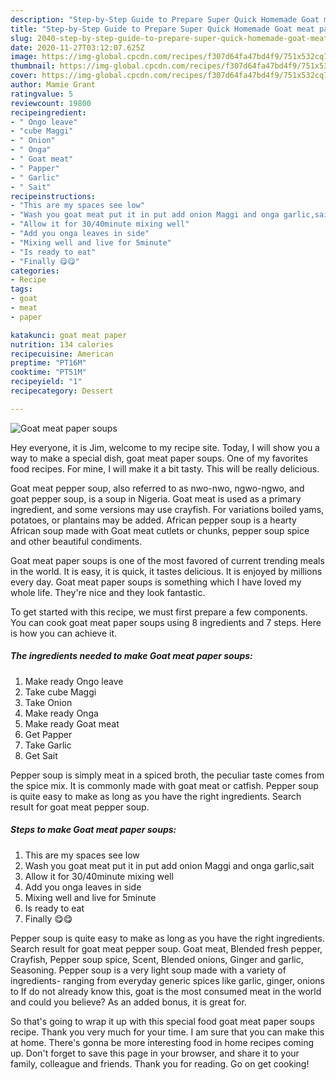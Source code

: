 ```yaml
---
description: "Step-by-Step Guide to Prepare Super Quick Homemade Goat meat paper soups"
title: "Step-by-Step Guide to Prepare Super Quick Homemade Goat meat paper soups"
slug: 2040-step-by-step-guide-to-prepare-super-quick-homemade-goat-meat-paper-soups
date: 2020-11-27T03:12:07.625Z
image: https://img-global.cpcdn.com/recipes/f307d64fa47bd4f9/751x532cq70/goat-meat-paper-soups-recipe-main-photo.jpg
thumbnail: https://img-global.cpcdn.com/recipes/f307d64fa47bd4f9/751x532cq70/goat-meat-paper-soups-recipe-main-photo.jpg
cover: https://img-global.cpcdn.com/recipes/f307d64fa47bd4f9/751x532cq70/goat-meat-paper-soups-recipe-main-photo.jpg
author: Mamie Grant
ratingvalue: 5
reviewcount: 19800
recipeingredient:
- " Ongo leave"
- "cube Maggi"
- " Onion"
- " Onga"
- " Goat meat"
- " Papper"
- " Garlic"
- " Sait"
recipeinstructions:
- "This are my spaces see low"
- "Wash you goat meat put it in put add onion Maggi and onga garlic,sait"
- "Allow it for 30/40minute mixing well"
- "Add you onga leaves in side"
- "Mixing well and live for 5minute"
- "Is ready to eat"
- "Finally 😋😋"
categories:
- Recipe
tags:
- goat
- meat
- paper

katakunci: goat meat paper 
nutrition: 134 calories
recipecuisine: American
preptime: "PT16M"
cooktime: "PT51M"
recipeyield: "1"
recipecategory: Dessert

---
```



![Goat meat paper soups](https://img-global.cpcdn.com/recipes/f307d64fa47bd4f9/751x532cq70/goat-meat-paper-soups-recipe-main-photo.jpg)

Hey everyone, it is Jim, welcome to my recipe site. Today, I will show you a way to make a special dish, goat meat paper soups. One of my favorites food recipes. For mine, I will make it a bit tasty. This will be really delicious.

Goat meat pepper soup, also referred to as nwo-nwo, ngwo-ngwo, and goat pepper soup, is a soup in Nigeria. Goat meat is used as a primary ingredient, and some versions may use crayfish. For variations boiled yams, potatoes, or plantains may be added. African pepper soup is a hearty African soup made with Goat meat cutlets or chunks, pepper soup spice and other beautiful condiments.

Goat meat paper soups is one of the most favored of current trending meals in the world. It is easy, it is quick, it tastes delicious. It is enjoyed by millions every day. Goat meat paper soups is something which I have loved my whole life. They're nice and they look fantastic.


To get started with this recipe, we must first prepare a few components. You can cook goat meat paper soups using 8 ingredients and 7 steps. Here is how you can achieve it.

<!--inarticleads1-->

##### The ingredients needed to make Goat meat paper soups:

1. Make ready  Ongo leave
1. Take cube Maggi
1. Take  Onion
1. Make ready  Onga
1. Make ready  Goat meat
1. Get  Papper
1. Take  Garlic
1. Get  Sait


Pepper soup is simply meat in a spiced broth, the peculiar taste comes from the spice mix. It is commonly made with goat meat or catfish. Pepper soup is quite easy to make as long as you have the right ingredients. Search result for goat meat pepper soup. 

<!--inarticleads2-->

##### Steps to make Goat meat paper soups:

1. This are my spaces see low
1. Wash you goat meat put it in put add onion Maggi and onga garlic,sait
1. Allow it for 30/40minute mixing well
1. Add you onga leaves in side
1. Mixing well and live for 5minute
1. Is ready to eat
1. Finally 😋😋


Pepper soup is quite easy to make as long as you have the right ingredients. Search result for goat meat pepper soup. Goat meat, Blended fresh pepper, Crayfish, Pepper soup spice, Scent, Blended onions, Ginger and garlic, Seasoning. Pepper soup is a very light soup made with a variety of ingredients- ranging from everyday generic spices like garlic, ginger, onions to If do not already know this, goat is the most consumed meat in the world and could you believe? As an added bonus, it is great for. 

So that's going to wrap it up with this special food goat meat paper soups recipe. Thank you very much for your time. I am sure that you can make this at home. There's gonna be more interesting food in home recipes coming up. Don't forget to save this page in your browser, and share it to your family, colleague and friends. Thank you for reading. Go on get cooking!
